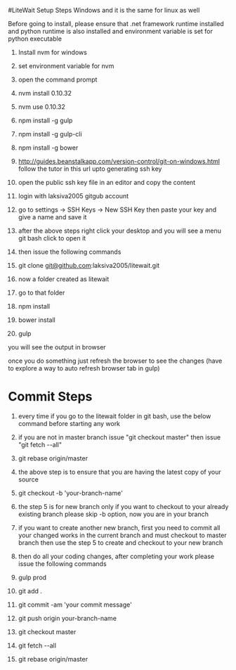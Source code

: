 #LiteWait Setup Steps
Windows and it is the same for linux as well

Before going to install, please ensure that .net framework runtime installed
and python runtime is also installed and environment variable is set for python executable

1. Install nvm for windows

2. set environment variable for nvm

3. open the command prompt

4. nvm install 0.10.32

5. nvm use 0.10.32

6. npm install -g gulp

7. npm install -g gulp-cli

8. npm install -g bower

6. http://guides.beanstalkapp.com/version-control/git-on-windows.html follow the tutor in this url upto generating ssh key

7. open the public ssh key file in an editor and copy the content

8. login with laksiva2005 gitgub account

9. go to settings -> SSH Keys -> New SSH Key then paste your key and give a name and save it

10. after the above steps right click your desktop and you will see a menu git bash click to open it

11. then issue the following commands

12. git clone git@github.com:laksiva2005/litewait.git

13. now a folder created as litewait

12. go to that folder

13. npm install

14. bower install

15. gulp

you will see the output in browser

once you do something just refresh the browser to see the changes (have to explore a way to auto refresh browser tab in gulp)

Commit Steps
=============

1. every time if you go to the litewait folder in git bash, use the below command before starting any work

2. if you are not in master branch issue "git checkout master" then issue "git fetch --all"

3. git rebase origin/master

4. the above step is to ensure that you are having the latest copy of your source

5. git checkout -b 'your-branch-name'

6. the step 5 is for new branch only if you want to checkout to your already existing branch please skip -b option, now you are in your branch

7. if you want to create another new branch, first you need to commit all your changed works in the current branch and must checkout to master branch
   then use the step 5 to create and checkout to your new branch

8. then do all your coding changes, after completing your work please issue the following commands

9. gulp prod

10. git add .

11. git commit -am 'your commit message'

12. git push origin your-branch-name

13. git checkout master

14. git fetch --all

15. git rebase origin/master